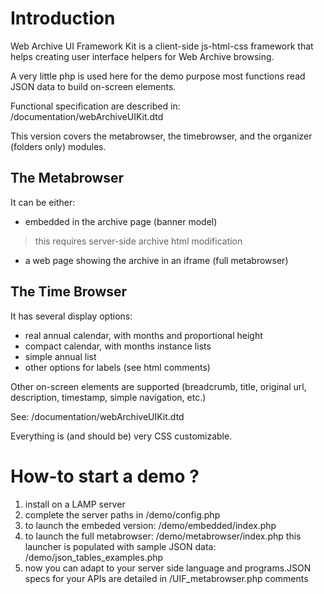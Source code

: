 # Introduction #

Web Archive UI Framework Kit is a client-side js-html-css framework that helps creating user interface helpers for Web Archive browsing.

A very little php is used here for the demo purpose most functions read JSON data to build on-screen elements.

Functional specification are described in:
/documentation/webArchiveUIKit.dtd

This version covers the metabrowser, the timebrowser, and the organizer (folders only) modules.


## The Metabrowser ##

It can be either:

  * embedded in the archive page (banner model)
> this requires server-side archive html modification
  * a web page showing the archive in an iframe (full metabrowser)


## The Time Browser ##

It has several display options:

  * real annual calendar, with months and proportional height
  * compact calendar, with months instance lists
  * simple annual list
  * other options for labels (see html comments)

Other on-screen elements are supported (breadcrumb, title, original url, description, timestamp, simple navigation, etc.)

See: /documentation/webArchiveUIKit.dtd

Everything is (and should be) very CSS customizable.



# How-to start a demo ? #

  1. install on a LAMP server
  1. complete the server paths in /demo/config.php
  1. to launch the embeded version: /demo/embedded/index.php
  1. to launch the full metabrowser: /demo/metabrowser/index.php this launcher is populated with sample JSON data: /demo/json\_tables\_examples.php
  1. now you can adapt to your server side language and programs.JSON specs for your APIs are detailed in /UIF\_metabrowser.php comments
